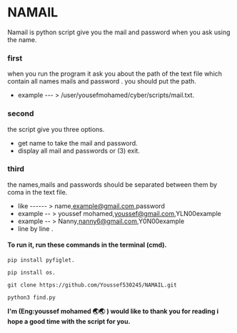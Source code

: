 # NAMAIL 
Namail is python script give you the mail and password when you ask using the name.

### first  
when you run the program it ask you about the path of the text file which contain all names mails and password .
you should put the path.
- example --- >  /user/yousefmohamed/cyber/scripts/mail.txt.

### second 
the script give you three options.
- get name to take the mail and password.
- display all mail and passwords or (3) exit.

### third 
the names,mails and passwords should be separated between them by coma in the text file.
- like ------ > name,example@gmail.com,password
- example -- > youssef mohamed,youssef@gmail.com,YLN00example
- example -- > Nanny,nanny6@gmail.com,Y0N00example
- line by line .


#### To run it, run these commands in the terminal (cmd). 

```
pip install pyfiglet.
```
```
pip install os.
```
```
git clone https://github.com/Youssef530245/NAMAIL.git
```
```
python3 find.py
```
**I'm (Eng:youssef mohamed 🌏🌏 ) would like to thank you for reading i hope a good time with the script for you.**

